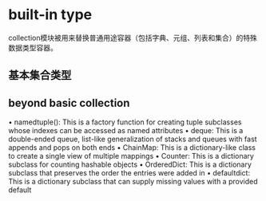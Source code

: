 # built-in type

collection模块被用来替换普通用途容器（包括字典、元组、列表和集合）的特殊数据类型容器。

## 基本集合类型

## beyond basic collection

• namedtuple(): This is a factory function for creating tuple subclasses whose indexes can be accessed as named attributes
• deque: This is a double-ended queue, list-like generalization of stacks and queues with fast appends and pops on both ends
• ChainMap: This is a dictionary-like class to create a single view of multiple mappings
• Counter: This is a dictionary subclass for counting hashable objects
• OrderedDict: This is a dictionary subclass that preserves the order the
entries were added in
• defaultdict: This is a dictionary subclass that can supply missing values with a provided default